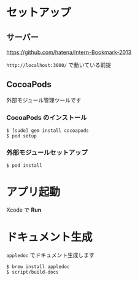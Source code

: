 # セットアップ

## サーバー

https://github.com/hatena/Intern-Bookmark-2013

`http://localhost:3000/` で動いている前提

## CocoaPods

外部モジュール管理ツールです

### CocoaPods のインストール

```
$ [sudo] gem install cocoapods
$ pod setup
```

### 外部モジュールセットアップ

```
$ pod install
```

# アプリ起動

Xcode で **Run**

# ドキュメント生成

`appledoc` でドキュメント生成します

```
$ brew install appledoc
$ script/build-docs
```
